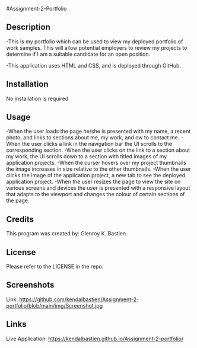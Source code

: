 #Assignment-2-Portfolio

## Description

-This is my portfolio which can be used to view my deployed portfolio of work samples. This will allow potential employers to review my projects to determine if I am a suitable candidate for an open position.

-This application uses HTML and CSS, and is deployed through GitHub.

## Installation

No installation is required

## Usage

-When the user loads the page he/she is presented with my name, a recent photo, and links to sections about me, my work, and ow to contact me.
-When the user clicks a link in the navigation bar the UI scrolls to the corresponding section.
-When the user clicks on the link to a section about my work, the UI scrolls down to a section with titled images of my application projects.
-When the curser hovers over my project thumbnails the image increases in size relative to the other thumbnails.
-When the user clicks the image of the application project, a new tab to see the deployed application project.
-When the user resizes the page to view the site on various screens and devices the user is presented with a responsive layout that adapts to the viewport and changes the colour of certain sections of the page.

## Credits

This program was created by:
Glenroy K. Bastien

## License

Please refer to the LICENSE in the repo.

## Screenshots

Link: https://github.com/kendalbastien/Assignment-2-portfolio/blob/main/img/Screenshot.jpg

## Links

Live Application: https://kendalbastien.github.io/Assignment-2-portfolio/
